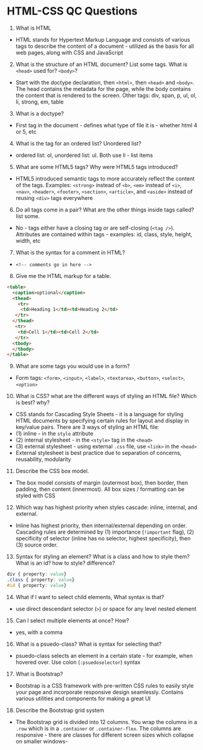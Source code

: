 # HTML-CSS QC Questions 

1. What is HTML
  + HTML stands for Hypertext Markup Language and consists of various tags to describe the content of a document - utilized as the basis for all web pages, along with CSS and JavaScript
2. What is the structure of an HTML document? List some tags. What is `<head>` used for? `<body>`?
  + Start with the doctype declaration, then `<html>`, then `<head>` and `<body>`. The head contains the metadata for the page, while the body contains the content that is rendered to the screen. Other tags: div, span, p, ul, ol, li, strong, em, table
3. What is a doctype?
  + First tag in the document - defines what type of file it is - whether html 4 or 5, etc
4. What is the tag for an ordered list? Unordered list?
  + ordered list: ol, unordered list: ul. Both use li - list items
5. What are some HTML5 tags? Why were HTML5 tags introduced?
  + HTML5 introduced semantic tags to more accurately reflect the content of the tags. Examples: `<strong>` instead of `<b>`, `<em>` instead of `<i>`, `<nav>`, `<header>`, `<footer>`, `<section>`, `<article>`, and `<aside>` instead of reusing `<div>` tags everywhere
6. Do all tags come in a pair? What are the other things inside tags called? list some.
  + No - tags either have a closing tag or are self-closing (`<tag />`). Attributes are contained within tags - examples: id, class, style, height, width, etc
7. What is the syntax for a comment in HTML?
  + `<!-- comments go in here -->`
8. Give me the HTML markup for a table.
```html
<table>
  <caption>optional</caption>
  <thead>
    <tr>
     <td>Heading 1</td><td>Heading 2</td>
   </tr>
  </thead>
   <tr>
    <td>Cell 1</td><td>Cell 2</td>
   </tr>
  <tbody>
  </tbody>
</table>
```
9. What are some tags you would use in a form?
  + Form tags: `<form>`, `<input>`, `<label>`, `<textarea>`, `<button>`, `<select>`, `<option>`
10. What is CSS? what are the different ways of styling an HTML file? Which is best? why?
  + CSS stands for Cascading Style Sheets - it is a language for styling HTML documents by specifying certain rules for layout and display in key/value pairs. There are 3 ways of styling an HTML file:
  + (1) inline - in the `style` attribute
  + (2) internal stylesheet - in the `<style>` tag in the `<head>`
  + (3) external stylesheet - using external `.css` file, use `<link>` in the `<head>`
  + External stylesheet is best practice due to separation of concerns, reusability, modularity
11. Describe the CSS box model.
  + The box model consists of margin (outermost box), then border, then padding, then content (innermost). All box sizes / formatting can be styled with CSS
12. Which way has highest priority when styles cascade: inline, internal, and external.
  + Inline has highest priority, then internal/external depending on order. Cascading rules are determined by (1) importance (`!important` flag), (2) specificity of selector (inline has no selector, highest specificity), then (3) source order.
13. Syntax for styling an element? What is a class and how to style them? What is an id? how to style? difference?
```css
div { property: value}
.class { property: value}
#id { property: value}
```
14. What if I want to select child elements, What syntax is that?
  + use direct descendant selector (`>`) or space for any level nested element
15. Can I select multiple elements at once? How?
  + yes, with a comma
16. What is a psuedo-class? What is syntax for selecting that?
  + psuedo-class selects an element in a certain state - for example, when hovered over. Use colon (`:psuedoselector`) syntax
17. What is Bootstrap?
  + Bootstrap is a CSS framework with pre-written CSS rules to easily style your page and incorporate responsive design seamlessly. Contains various utilities and components for making a great UI
18. Describe the Bootstrap grid system
  + The Bootstrap grid is divided into 12 columns. You wrap the columns in a `.row` which is in a `.container` or `.container-flex`. The columns are responsive - there are classes for different screen sizes which collapse on smaller windows-